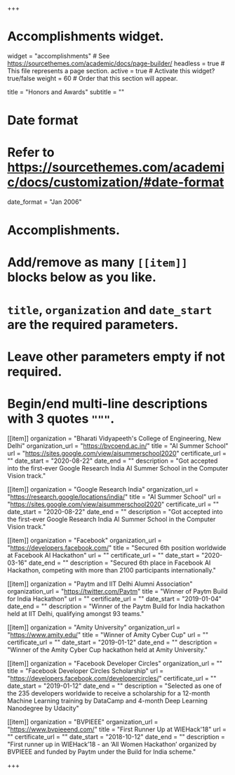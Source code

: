 +++
# Accomplishments widget.
widget = "accomplishments"  # See https://sourcethemes.com/academic/docs/page-builder/
headless = true  # This file represents a page section.
active = true  # Activate this widget? true/false
weight = 60  # Order that this section will appear.

title = "Honors and Awards"
subtitle = ""

# Date format
#   Refer to https://sourcethemes.com/academic/docs/customization/#date-format
date_format = "Jan 2006"

# Accomplishments.
#   Add/remove as many `[[item]]` blocks below as you like.
#   `title`, `organization` and `date_start` are the required parameters.
#   Leave other parameters empty if not required.
#   Begin/end multi-line descriptions with 3 quotes `"""`.

[[item]]
  organization = "Bharati Vidyapeeth's College of Engineering, New Delhi"
  organization_url = "https://bvcoend.ac.in/"
  title = "AI Summer School"
  url = "https://sites.google.com/view/aisummerschool2020"
  certificate_url = ""
  date_start = "2020-08-22"
  date_end = ""
  description = "Got accepted into the first-ever Google Research India AI Summer School in the Computer Vision track."

[[item]]
  organization = "Google Research India"
  organization_url = "https://research.google/locations/india/"
  title = "AI Summer School"
  url = "https://sites.google.com/view/aisummerschool2020"
  certificate_url = ""
  date_start = "2020-08-22"
  date_end = ""
  description = "Got accepted into the first-ever Google Research India AI Summer School in the Computer Vision track."

[[item]]
  organization = "Facebook"
  organization_url = "https://developers.facebook.com/"
  title = "Secured 6th position worldwide at Facebook AI Hackathon"
  url = ""
  certificate_url = ""
  date_start = "2020-03-16"
  date_end = ""
  description = "Secured 6th place in Facebook AI Hackathon, competing with more than 2100 participants internationally."

[[item]]
  organization = "Paytm and  IIT Delhi Alumni Association"
  organization_url = "https://twitter.com/Paytm"
  title = "Winner of Paytm Build for India Hackathon"
  url = ""
  certificate_url = ""
  date_start = "2019-01-04"
  date_end = ""
  description = "Winner of the Paytm Build for India hackathon held at IIT Delhi, qualifying amongst 93 teams."

[[item]]
  organization = "Amity University"
  organization_url = "https://www.amity.edu/"
  title = "Winner of Amity Cyber Cup"
  url = ""
  certificate_url = ""
  date_start = "2019-01-12"
  date_end = ""
  description = "Winner of the Amity Cyber Cup hackathon held at Amity University."

[[item]]
  organization = "Facebook Developer Circles"
  organization_url = ""
  title = "Facebook Developer Circles Scholarship"
  url = "https://developers.facebook.com/developercircles/"
  certificate_url = ""
  date_start = "2019-01-12"
  date_end = ""
  description = "Selected as one of the 235 developers worldwide to receive a scholarship for a 12-month Machine Learning training by DataCamp and 4-month Deep Learning Nanodegree by Udacity"

[[item]]
  organization = "BVPIEEE"
  organization_url = "https://www.bvpieeend.com/"
  title = "First Runner Up at WIEHack'18"
  url = ""
  certificate_url = ""
  date_start = "2018-10-12"
  date_end = ""
  description = "First runner up in WIEHack’18 - an ‘All Women Hackathon’ organized by BVPIEEE and funded by Paytm under the Build for India scheme."

+++
